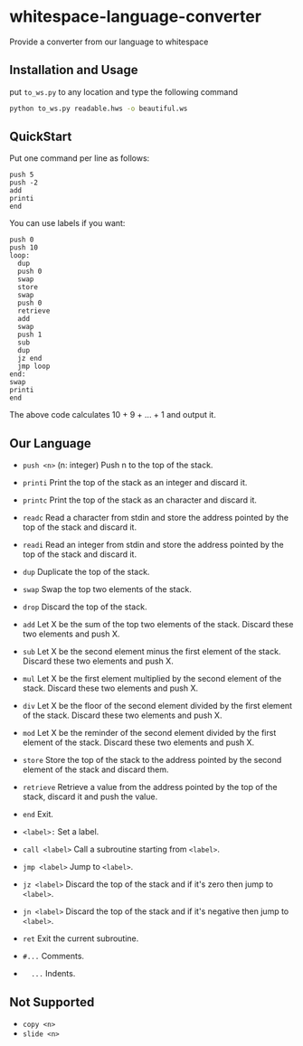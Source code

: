 # whitespace-language-converter
Provide a converter from our language to whitespace

## Installation and Usage

put `to_ws.py` to any location and type the following command

```bash
python to_ws.py readable.hws -o beautiful.ws
```


## QuickStart

Put one command per line as follows:

```
push 5
push -2
add
printi
end
```

You can use labels if you want:

```
push 0
push 10
loop:
  dup
  push 0
  swap
  store
  swap
  push 0
  retrieve
  add
  swap
  push 1
  sub
  dup
  jz end
  jmp loop
end:
swap
printi
end
```

The above code calculates 10 + 9 + ... + 1 and output it.


## Our Language

- `push <n>` (n: integer)
Push n to the top of the stack.

- `printi`
Print the top of the stack as an integer and discard it.

- `printc`
Print the top of the stack as an character and discard it.

- `readc`
Read a character from stdin and store the address pointed by the top of the stack and discard it.

- `readi`
Read an integer from stdin and store the address pointed by the top of the stack and discard it.

- `dup`
Duplicate the top of the stack.

- `swap`
Swap the top two elements of the stack.

- `drop`
Discard the top of the stack.

- `add`
Let X be the sum of the top two elements of the stack.
Discard these two elements and push X.

- `sub`
Let X be the second element minus the first element of the stack.
Discard these two elements and push X.

- `mul`
Let X be the first element multiplied by the second element of the stack.
Discard these two elements and push X.

- `div`
Let X be the floor of the second element divided by the first element of the stack.
Discard these two elements and push X.

- `mod`
Let X be the reminder of the second element divided by the first element of the stack.
Discard these two elements and push X.

- `store`
Store the top of the stack to the address pointed by the second element of the stack and discard them.

- `retrieve`
Retrieve a value from the address pointed by the top of the stack, discard it and push the value.

- `end`
Exit.

- `<label>:`
Set a label.

- `call <label>`
Call a subroutine starting from `<label>`.

- `jmp <label>`
Jump to `<label>`.

- `jz <label>`
Discard the top of the stack and if it's zero then jump to `<label>`.

- `jn <label>`
Discard the top of the stack and if it's negative then jump to `<label>`.

- `ret`
Exit the current subroutine.

- `#...`
Comments.

- `  ...`
Indents.

## Not Supported

- `copy <n>`
- `slide <n>`
